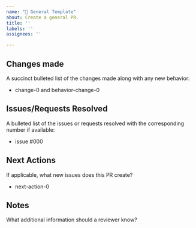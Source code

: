 ```yaml
---
name: "🧠 General Template"
about: Create a general PR. 
title: ''
labels: ''
assignees: ''

---
```


## Changes made
A succinct bulleted list of the changes made along with any new behavior:

* change-0 and behavior-change-0

## Issues/Requests Resolved
A bulleted list of the issues or requests resolved with the corresponding number if available:

* issue #000

## Next Actions 
If applicable, what new issues does this PR create?

* next-action-0

## Notes
What additional information should a reviewer know? 
